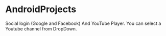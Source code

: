 # AndroidProjects
Social login (Google and Facebook) And YouTube Player.
You can select a Youtube channel from DropDown.
